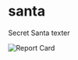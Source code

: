 # santa
Secret Santa texter

![Report Card](<img class="badge" tag="github.com/zsommers/santa" src="/badge/github.com/zsommers/santa">)
